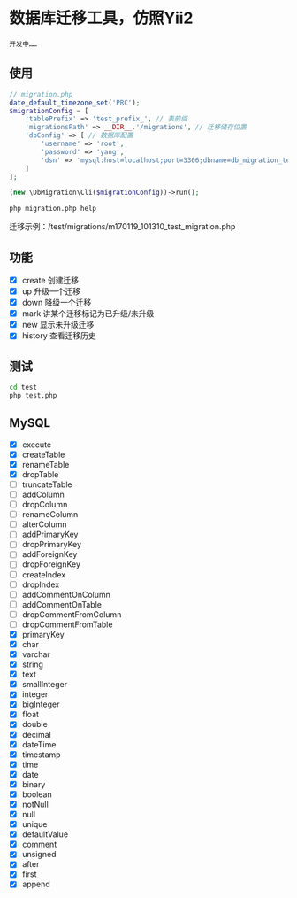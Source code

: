 # 数据库迁移工具，仿照Yii2
    开发中……

## 使用
```php
// migration.php
date_default_timezone_set('PRC');
$migrationConfig = [
    'tablePrefix' => 'test_prefix_', // 表前缀
    'migrationsPath' => __DIR__.'/migrations', // 迁移储存位置
    'dbConfig' => [ // 数据库配置
        'username' => 'root',
        'password' => 'yang',
        'dsn' => 'mysql:host=localhost;port=3306;dbname=db_migration_test;charset=utf8',
    ]
];

(new \DbMigration\Cli($migrationConfig))->run();

```

```bash
php migration.php help
```
迁移示例：/test/migrations/m170119_101310_test_migration.php

## 功能
- [x] create   创建迁移
- [x] up       升级一个迁移
- [x] down     降级一个迁移
- [x] mark     讲某个迁移标记为已升级/未升级
- [x] new      显示未升级迁移
- [x] history  查看迁移历史

## 测试
```bash
cd test
php test.php
```

## MySQL
- [x] execute
- [x] createTable
- [x] renameTable
- [x] dropTable
- [ ] truncateTable
- [ ] addColumn
- [ ] dropColumn
- [ ] renameColumn
- [ ] alterColumn
- [ ] addPrimaryKey
- [ ] dropPrimaryKey
- [ ] addForeignKey
- [ ] dropForeignKey
- [ ] createIndex
- [ ] dropIndex
- [ ] addCommentOnColumn
- [ ] addCommentOnTable
- [ ] dropCommentFromColumn
- [ ] dropCommentFromTable
- [x] primaryKey
- [x] char
- [x] varchar
- [x] string
- [x] text
- [x] smallInteger
- [x] integer
- [x] bigInteger
- [x] float
- [x] double
- [x] decimal
- [x] dateTime
- [x] timestamp
- [x] time
- [x] date
- [x] binary
- [x] boolean
- [x] notNull
- [x] null
- [x] unique
- [x] defaultValue
- [x] comment
- [x] unsigned
- [x] after
- [x] first
- [x] append
